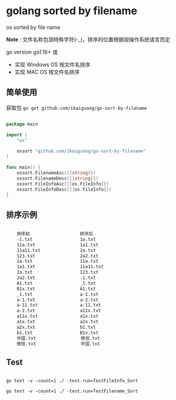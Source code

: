 # golang sorted by filename

os sorted by file name

**Note** : 文件名称包涵特殊字符(-_)，排序的位置根据视操作系统语言而定

go version go1.16+ 或

- 实现 Windows OS 按文件名排序
- 实现 MAC OS 按文件名排序

## 简单使用

获取包 `go get github.com/ikaiguang/go-sort-by-filename`

```go

package main

import (
	"os"
	
	ossort "github.com/ikaiguang/go-sort-by-filename"
)

func main() {
	ossort.FilenameAsc([]string{})
	ossort.FilenameDesc([]string{})
	ossort.FileInfoAsc([]os.FileInfo{})
	ossort.FileInfoDesc([]os.FileInfo{})
}

```

## 排序示例

```txt

    排序前                   排序后
    -1.txt                  1a.txt
    11a.txt                 1a1.txt
    11a11.txt               2a.txt
    123.txt                 2a2.txt
    1a.txt                  11a.txt
    1a1.txt                 11a11.txt
    2a.txt                  123.txt
    2a2.txt                 -1.txt
    A1.txt                  _1.txt
    B1x.txt                 A1.txt
    _1.txt                  a-1.txt
    a-1.txt                 a-2.txt
    a-11.txt                a-11.txt
    a-2.txt                 a11x.txt
    a11x.txt                a1x.txt
    a1x.txt                 a2x.txt
    a2x.txt                 b1.txt
    b1.txt                  B1x.txt
    中国.txt                 微信.txt
    微信.txt                 中国.txt

```

## Test

```shell

go test -v -count=1 ./ -test.run=TestFileInfo_Sort

go test -v -count=1 ./ -test.run=TestFilename_Sort

```